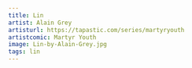 ```yaml
---
title: Lin
artist: Alain Grey
artisturl: https://tapastic.com/series/martyryouth
artistcomic: Martyr Youth
image: Lin-by-Alain-Grey.jpg
tags: lin
---
```

